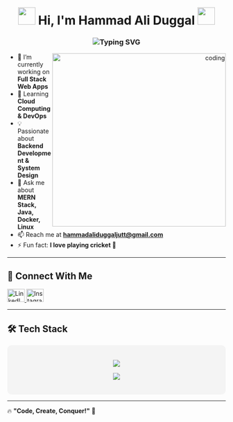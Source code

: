 <h1 align="center">
  <img src="https://media.giphy.com/media/hvRJCLFzcasrR4ia7z/giphy.gif" width="40px"/>
  Hi, I'm Hammad Ali Duggal
  <img src="https://media.giphy.com/media/hvRJCLFzcasrR4ia7z/giphy.gif" width="40px"/>
</h1>

<h3 align="center">
  <img src="https://readme-typing-svg.herokuapp.com?font=Fira+Code&size=22&pause=1000&color=008CFF&width=500&lines=🚀+Full+Stack+Developer+|+Software+Engineer+🎯" alt="Typing SVG" />
</h3>

<div align="right">
  <img align="right" alt="coding" width="400" src="https://camo.githubusercontent.com/2366b34bb903c09617990fb5fff4622f3e941349e846ddb7e73df872a9d21233/68747470733a2f2f63646e2e6472696262626c652e636f6d2f75736572732f3733303730332f73637265656e73686f74732f363538313234332f6176656e746f2e676966"/>
</div>

- 🔭 I’m currently working on **Full Stack Web Apps**  
- 🌱 Learning **Cloud Computing & DevOps**  
- 💡 Passionate about **Backend Development & System Design**  
- 💬 Ask me about **MERN Stack, Java, Docker, Linux**  
- 📫 Reach me at **[hammadaliduggaljutt@gmail.com](mailto:hammadaliduggaljutt@gmail.com)**  
- ⚡ Fun fact: **I love playing cricket 🏏**  

---

## 🚀 Connect With Me  
<p align="left">
  <a href="https://www.linkedin.com/in/hammad-ali-duggal-030ba427b/" target="blank">
    <img src="https://raw.githubusercontent.com/rahuldkjain/github-profile-readme-generator/master/src/images/icons/Social/linked-in-alt.svg" alt="LinkedIn" height="30" width="40"/>
  </a>
  <a href="https://instagram.com/hammad_ali_duggal_92" target="blank">
    <img src="https://raw.githubusercontent.com/rahuldkjain/github-profile-readme-generator/master/src/images/icons/Social/instagram.svg" alt="Instagram" height="30" width="40"/>
  </a>
</p>

---

## 🛠️ Tech Stack  
<div align="center" style="background-color: #f4f4f4; padding: 20px; border-radius: 10px;">
  <p>
    <img src="https://skillicons.dev/icons?i=html,css,js,react,java,python,cpp,postman"/>
  </p>
  <p>
    <img src="https://skillicons.dev/icons?i=nodejs,mongodb,mysql,docker,linux,git,aws,figma"/>
  </p>
</div>

---

🔥 **"Code, Create, Conquer!"** 🚀  

